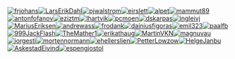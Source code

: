 [![frjohans](https://avatars2.githubusercontent.com/u/60466?v=4&s=60)](https://github.com/frjohans)[![LarsErikDahl](https://avatars0.githubusercontent.com/u/184059?u=7eca8577883a0248d3e735db6ee92133ec734c03&v=4&s=60)](https://github.com/LarsErikDahl)[![pjwalstrom](https://avatars1.githubusercontent.com/u/1249729?v=4&s=60)](https://github.com/pjwalstrom)[![eirslett](https://avatars0.githubusercontent.com/u/1872593?v=4&s=60)](https://github.com/eirslett)[![alpet](https://avatars1.githubusercontent.com/u/3206343?u=e380f17bfec3eac3039d0d330d0b0ca9038069fc&v=4&s=60)](https://github.com/alpet)[![mammut89](https://avatars2.githubusercontent.com/u/3586449?u=9dc49aa0b5f3edaf859bd72677331110f86b9cb7&v=4&s=60)](https://github.com/mammut89)[![antonfofanov](https://avatars0.githubusercontent.com/u/3787914?u=18aa5a834abcb7837ed0af1e22eda13b87412de3&v=4&s=60)](https://github.com/antonfofanov)[![eziztm](https://avatars0.githubusercontent.com/u/4163762?u=d9cd3d5e54dd779928bd33cbe911112e56011a04&v=4&s=60)](https://github.com/eziztm)[![lhartvik](https://avatars0.githubusercontent.com/u/4215712?v=4&s=60)](https://github.com/lhartvik)[![pcmoen](https://avatars3.githubusercontent.com/u/5680727?u=63023f48ec1bf912c309fbeea90bd7fd342289fa&v=4&s=60)](https://github.com/pcmoen)[![dskarpas](https://avatars2.githubusercontent.com/u/6398829?u=19ad454e3b9a96e473f3b6653d82f4bb73d86aef&v=4&s=60)](https://github.com/dskarpas)[![ingleivj](https://avatars0.githubusercontent.com/u/8087437?u=c4f1b581cb5eed8e6350420a9778ef6b0cc764ba&v=4&s=60)](https://github.com/ingleivj)[![MariusEriksen](https://avatars3.githubusercontent.com/u/8555775?v=4&s=60)](https://github.com/MariusEriksen)[![andrewass](https://avatars3.githubusercontent.com/u/11411024?u=3835284ec1a561006ef23e2171fb654241b0a497&v=4&s=60)](https://github.com/andrewass)[![frodank](https://avatars3.githubusercontent.com/u/11638682?v=4&s=60)](https://github.com/frodank)[![dainiusfigoras](https://avatars1.githubusercontent.com/u/11692821?u=607c86206bf367e67c3b51ed9b576557a081ed01&v=4&s=60)](https://github.com/dainiusfigoras)[![emil323](https://avatars1.githubusercontent.com/u/22940008?u=70a9691533f00cb8363ef8dfb2d1eaee76fbd0ea&v=4&s=60)](https://github.com/emil323)[![paalfb](https://avatars2.githubusercontent.com/u/26817075?v=4&s=60)](https://github.com/paalfb)[![999JackFlash](https://avatars2.githubusercontent.com/u/30794711?u=6c4e938e20e96d3e4fe001ceca885cb518bce817&v=4&s=60)](https://github.com/999JackFlash)[![TheMather1](https://avatars2.githubusercontent.com/u/31667042?u=593ba589fe66f53e80c9f62e90c032c319a394ba&v=4&s=60)](https://github.com/TheMather1)[![erikathaug](https://avatars1.githubusercontent.com/u/33649249?u=936ad9b573fbece83078e8d9e34e7f28dcf5cab6&v=4&s=60)](https://github.com/erikathaug)[![MartinVKN](https://avatars3.githubusercontent.com/u/38456630?v=4&s=60)](https://github.com/MartinVKN)[![magnuvau](https://avatars1.githubusercontent.com/u/39164843?u=17843dff93801f487b6d2fe6a78aa5a53b0e6a26&v=4&s=60)](https://github.com/magnuvau)[![jorgesti](https://avatars2.githubusercontent.com/u/40233560?v=4&s=60)](https://github.com/jorgesti)[![mortennormann](https://avatars1.githubusercontent.com/u/44022592?u=0b31f4e79a3ba27ada77fc32221babdea05323fc&v=4&s=60)](https://github.com/mortennormann)[![ehellerslien](https://avatars0.githubusercontent.com/u/45560335?v=4&s=60)](https://github.com/ehellerslien)[![PetterLowzow](https://avatars1.githubusercontent.com/u/45782763?u=dbbac64bec27555f3f04b615f72bf20b9e2b49d3&v=4&s=60)](https://github.com/PetterLowzow)[![HelgeJanbu](https://avatars2.githubusercontent.com/u/49473015?u=e497f5c69736b8dfeb6820685f4b96d753ac70f1&v=4&s=60)](https://github.com/HelgeJanbu)[![AskestadEivind](https://avatars1.githubusercontent.com/u/50326736?u=c1893d2597466e92a66f04fadc92edd6a15e8c04&v=4&s=60)](https://github.com/AskestadEivind)[![espengjostol](https://avatars3.githubusercontent.com/u/50329374?u=d7e3e7f2c81083aa677c04b68a05b4273c8e655c&v=4&s=60)](https://github.com/espengjostol)